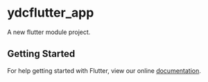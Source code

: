 # ydcflutter_app

A new flutter module project.

## Getting Started

For help getting started with Flutter, view our online
[documentation](https://flutter.dev/).
